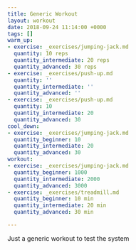 ```yaml
---
title: Generic Workout
layout: workout
date: 2018-09-24 11:14:00 +0000
tags: []
warm_up:
- exercise: _exercises/jumping-jack.md
  quantity: 10 reps
  quantity_intermediate: 20 reps
  quantity_advanced: 30 reps
- exercise: _exercises/push-up.md
  quantity: ''
  quantity_intermediate: ''
  quantity_advanced: ''
- exercise: _exercises/push-up.md
  quantity: 10
  quantity_intermediate: 20
  quantity_advanced: 30
cool_down:
- exercise: _exercises/jumping-jack.md
  quantity_beginner: 10
  quantity_intermediate: 20
  quantity_advanced: 30
workout:
- exercise: _exercises/jumping-jack.md
  quantity_beginner: 1000
  quantity_intermediate: 2000
  quantity_advanced: 3000
- exercise: _exercises/treadmill.md
  quantity_beginner: 10 min
  quantity_intermediate: 20 min
  quantity_advanced: 30 min

---
```

Just a generic workout to test the system
